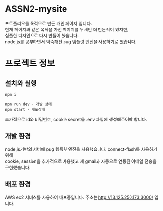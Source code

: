 # ASSN2-mysite
포트폴리오를 목적으로 만든 개인 페이지 입니다.  
현재 페이지와 같은 목적을 가진 페이지를 두세번 더 만든적이 있지만,  
심플한 디자인으로 다시 만들어 봤습니다.  
node.js를 공부하면서 익숙해진 pug 탬플릿 엔진을 사용하기로 했습니다.

# 프로젝트 정보
## 설치와 실행
```
npm i  
  
npm run dev - 개발 상태
npm start - 배포상태
```
추가적으로 id와 비밀번호, cookie secret을 .env 파일에 생성해주어야 합니다.

## 개발 환경
node.js기반의 서버에 pug 템플릿 엔진을 사용했습니다. connect-flash를 사용하기 위해  
cookie, session을 추가적으로 사용했고 제 gmail과 자동으로 연동된 이메일 전송을 구현했습니다.

## 배포 환경
AWS ec2 서비스를 사용하여 배포중입니다. 주소는 http://13.125.250.173:3000/ 입니다.